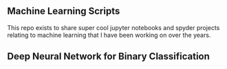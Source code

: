 ## Machine Learning Scripts
This repo exists to share super cool jupyter notebooks and spyder projects relating to machine learning that I have been working on over the years. 

## Deep Neural Network for Binary Classification

